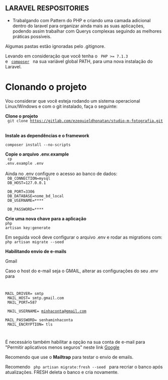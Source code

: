 ## LARAVEL RESPOSITORIES

- Trabalgando com Pattern do PHP e criando uma camada adicional dentro do laravel para organizar ainda mais as suas aplicações, podendo assim trabalhar com Querys complexas seguindo as melhores práticas possíveis.

Algumas pastas estão ignoradas pelo .gitignore.

Levando em consideração que você tenha o <code> PHP >= 7.1.3 </code> e <code> <a href="https://getcomposer.org">composer</a>  </code> na sua variável global PATH, para uma nova instalação do Laravel.


# Clonando o projeto

Vou  considerar que você esteja rodando um sistema operacional Linux/Windows e com o git instalado, faça o seguinte:

<strong> Clone o projeto</strong> <br>
<code>  git clone https://gitlab.com/ezequieldhonatan/studio-m-fotografia.git  </code> 
<br>

<strong> Instale as dependências e o framework</strong>
<br>
<code>
composer install --no-scripts
</code>

<strong>Copie o arquivo .env.example</strong>
<br>
<code> cp .env.example .env </code> <br><br>
Ainda no .env configure o acesso ao banco de dados: <br>
<code>
DB_CONNECTION=mysql <br>
DB_HOST=127.0.0.1    <br>
DB_PORT=3306  <br>
DB_DATABASE=nome_bd_local <br>
DB_USERNAME=**** <br>
DB_PASSWORD=****
</code>

<strong> Crie uma nova chave para a aplicação</strong>
<br>
<code>php artisan key:generate</code>

Em seguida você deve configurar o arquivo .env e rodar as migrations com:
<code> php artisan migrate --seed </code>
 
 <strong>Habilitando envio de e-mails</strong>

Gmail

Caso o host do e-mail seja o GMAIL, alterar as configurações do seu .env para
<code>

MAIL_DRIVER= smtp <br>
MAIL_HOST= smtp.gmail.com <br>
MAIL_PORT=587 <br>
MAIL_USERNAME= minhaconta@gmail.com <br>
MAIL_PASSWORD= senhaminhaconta <br>
MAIL_ENCRYPTION= tls

</code>

É necessário também habilitar a opção na sua conta de e-mail para "Permitir aplicativos menos seguros" neste link <a href="https://myaccount.google.com/lesssecureapps?pli=1">Google</a>

Recomendo que use o <strong>Mailtrap</strong> para testar o envio de emails.

Recomendo <code> php artisan migrate:fresh --seed </code> para recriar o banco após atualizações. FRESH deleta o banco e cria novamente.
